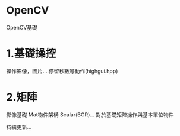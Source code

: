 # OpenCV
OpenCV基礎


# 1.基礎操控
操作影像，圖片....停留秒數等動作(highgui.hpp)


# 2.矩陣

影像基礎
Mat物件架構
Scalar(BGR)...
對於基礎矩陣操作與基本單位物件


持續更新...
